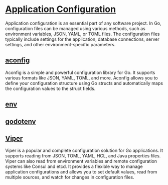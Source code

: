 # [Application Configuration](https://github.com/avelino/awesome-go?tab=readme-ov-file#configuration)
Application configuration is an essential part of any software project. In Go, configuration files can be managed using various methods, such as environment variables, JSON, YAML, or TOML files. The configuration files typically include settings for the application, database connections, server settings, and other environment-specific parameters.

## [aconfig](https://github.com/cristalhq/aconfig)
Aconfig is a simple and powerful configuration library for Go. It supports various formats like JSON, YAML, TOML, and more. Aconfig allows you to define your configuration structure using Go structs and automatically maps the configuration values to the struct fields.

## [env](https://github.com/caarlos0/env)

## [godotenv](https://github.com/joho/godotenv)


## [Viper](https://github.com/spf13/viper)
Viper is a popular and complete configuration solution for Go applications. It supports reading from JSON, TOML, YAML, HCL, and Java properties files. Viper can also read from environment variables and remote configuration systems like Consul and etcd. It provides a flexible way to manage application configurations and allows you to set default values, read from multiple sources, and watch for changes in configuration files.
